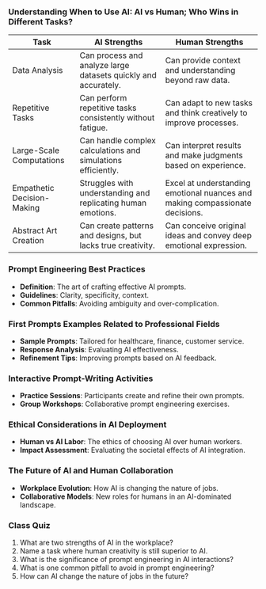 
### Understanding When to Use AI: AI vs Human; Who Wins in Different Tasks?

| Task | AI Strengths | Human Strengths |
|------|--------------|-----------------|
| Data Analysis | Can process and analyze large datasets quickly and accurately. | Can provide context and understanding beyond raw data. |
| Repetitive Tasks | Can perform repetitive tasks consistently without fatigue. | Can adapt to new tasks and think creatively to improve processes. |
| Large-Scale Computations | Can handle complex calculations and simulations efficiently. | Can interpret results and make judgments based on experience. |
| Empathetic Decision-Making | Struggles with understanding and replicating human emotions. | Excel at understanding emotional nuances and making compassionate decisions. |
| Abstract Art Creation | Can create patterns and designs, but lacks true creativity. | Can conceive original ideas and convey deep emotional expression. |

### Prompt Engineering Best Practices

- **Definition**: The art of crafting effective AI prompts.
- **Guidelines**: Clarity, specificity, context.
- **Common Pitfalls**: Avoiding ambiguity and over-complication.

### First Prompts Examples Related to Professional Fields

- **Sample Prompts**: Tailored for healthcare, finance, customer service.
- **Response Analysis**: Evaluating AI effectiveness.
- **Refinement Tips**: Improving prompts based on AI feedback.

### Interactive Prompt-Writing Activities

- **Practice Sessions**: Participants create and refine their own prompts.
- **Group Workshops**: Collaborative prompt engineering exercises.

### Ethical Considerations in AI Deployment

- **Human vs AI Labor**: The ethics of choosing AI over human workers.
- **Impact Assessment**: Evaluating the societal effects of AI integration.

### The Future of AI and Human Collaboration

- **Workplace Evolution**: How AI is changing the nature of jobs.
- **Collaborative Models**: New roles for humans in an AI-dominated landscape.

### Class Quiz

1. What are two strengths of AI in the workplace?
2. Name a task where human creativity is still superior to AI.
3. What is the significance of prompt engineering in AI interactions?
4. What is one common pitfall to avoid in prompt engineering?
5. How can AI change the nature of jobs in the future?
